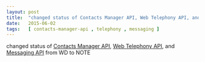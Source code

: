 ```yaml
---
layout: post
title:  "changed status of Contacts Manager API, Web Telephony API, and Messaging API from WD to NOTE"
date:   2015-06-02
tags:   [ contacts-manager-api , telephony , messaging ]
---
```


changed status of [Contacts Manager API](/spec/contacts-manager-api), [Web Telephony API](/spec/telephony), and [Messaging API](/spec/messaging) from WD to NOTE

